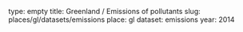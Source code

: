 type: empty
title: Greenland / Emissions of pollutants
slug: places/gl/datasets/emissions
place: gl
dataset: emissions
year: 2014
